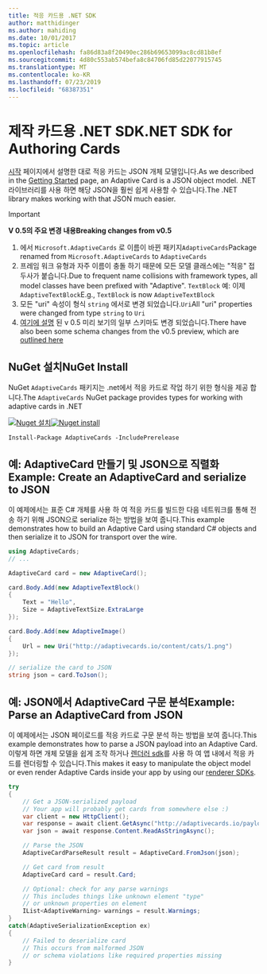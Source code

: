 ```yaml
---
title: 적응 카드용 .NET SDK
author: matthidinger
ms.author: mahiding
ms.date: 10/01/2017
ms.topic: article
ms.openlocfilehash: fa86d83a8f20490ec286b69653099ac8cd81b8ef
ms.sourcegitcommit: 4d80c553ab574befa8c84706fd85d22077915745
ms.translationtype: MT
ms.contentlocale: ko-KR
ms.lasthandoff: 07/23/2019
ms.locfileid: "68387351"
---
```

# <a name="net-sdk-for-authoring-cards"></a><span data-ttu-id="1cb2a-102">제작 카드용 .NET SDK</span><span class="sxs-lookup"><span data-stu-id="1cb2a-102">.NET SDK for Authoring Cards</span></span>

<span data-ttu-id="1cb2a-103">[시작](../../authoring-cards/getting-started.md) 페이지에서 설명한 대로 적응 카드는 JSON 개체 모델입니다.</span><span class="sxs-lookup"><span data-stu-id="1cb2a-103">As we described in the [Getting Started](../../authoring-cards/getting-started.md) page, an Adaptive Card is a JSON object model.</span></span> <span data-ttu-id="1cb2a-104">.NET 라이브러리를 사용 하면 해당 JSON을 훨씬 쉽게 사용할 수 있습니다.</span><span class="sxs-lookup"><span data-stu-id="1cb2a-104">The .NET library makes working with that JSON much easier.</span></span>

> [!IMPORTANT]
> <span data-ttu-id="1cb2a-105">**V 0.5의 주요 변경 내용**</span><span class="sxs-lookup"><span data-stu-id="1cb2a-105">**Breaking changes from v0.5**</span></span>
> 
> 1. <span data-ttu-id="1cb2a-106">에서 `Microsoft.AdaptiveCards` 로 이름이 바뀐 패키지`AdaptiveCards`</span><span class="sxs-lookup"><span data-stu-id="1cb2a-106">Package renamed from `Microsoft.AdaptiveCards` to `AdaptiveCards`</span></span>
> 1. <span data-ttu-id="1cb2a-107">프레임 워크 유형과 자주 이름이 충돌 하기 때문에 모든 모델 클래스에는 "적응" 접두사가 붙습니다.</span><span class="sxs-lookup"><span data-stu-id="1cb2a-107">Due to frequent name collisions with framework types, all model classes have been prefixed with "Adaptive".</span></span> <span data-ttu-id="1cb2a-108">`TextBlock` 예: 이제`AdaptiveTextBlock`</span><span class="sxs-lookup"><span data-stu-id="1cb2a-108">E.g., `TextBlock` is now `AdaptiveTextBlock`</span></span>
> 1. <span data-ttu-id="1cb2a-109">모든 "uri" 속성이 형식 `string` 에서로 변경 되었습니다.`Uri`</span><span class="sxs-lookup"><span data-stu-id="1cb2a-109">All "uri" properties were changed from type `string` to `Uri`</span></span>
> 1. <span data-ttu-id="1cb2a-110">[여기에 설명](https://github.com/Microsoft/AdaptiveCards/pull/633) 된 v 0.5 미리 보기의 일부 스키마도 변경 되었습니다.</span><span class="sxs-lookup"><span data-stu-id="1cb2a-110">There have also been some schema changes from the v0.5 preview, which are [outlined here](https://github.com/Microsoft/AdaptiveCards/pull/633)</span></span>


## <a name="nuget-install"></a><span data-ttu-id="1cb2a-111">NuGet 설치</span><span class="sxs-lookup"><span data-stu-id="1cb2a-111">NuGet Install</span></span>
<span data-ttu-id="1cb2a-112">NuGet `AdaptiveCards` 패키지는 .net에서 적응 카드로 작업 하기 위한 형식을 제공 합니다.</span><span class="sxs-lookup"><span data-stu-id="1cb2a-112">The `AdaptiveCards` NuGet package provides types for working with adaptive cards in .NET</span></span>

<span data-ttu-id="1cb2a-113">[![Nuget 설치](https://img.shields.io/nuget/vpre/AdaptiveCards.svg)](https://www.nuget.org/packages/AdaptiveCards)</span><span class="sxs-lookup"><span data-stu-id="1cb2a-113">[![Nuget install](https://img.shields.io/nuget/vpre/AdaptiveCards.svg)](https://www.nuget.org/packages/AdaptiveCards)</span></span>

```console
Install-Package AdaptiveCards -IncludePrerelease
```

## <a name="example-create-an-adaptivecard-and-serialize-to-json"></a><span data-ttu-id="1cb2a-114">예: AdaptiveCard 만들기 및 JSON으로 직렬화</span><span class="sxs-lookup"><span data-stu-id="1cb2a-114">Example: Create an AdaptiveCard and serialize to JSON</span></span>

<span data-ttu-id="1cb2a-115">이 예제에서는 표준 C# 개체를 사용 하 여 적응 카드를 빌드한 다음 네트워크를 통해 전송 하기 위해 JSON으로 serialize 하는 방법을 보여 줍니다.</span><span class="sxs-lookup"><span data-stu-id="1cb2a-115">This example demonstrates how to build an Adaptive Card using standard C# objects and then serialize it to JSON for transport over the wire.</span></span>

```csharp
using AdaptiveCards;
// ...

AdaptiveCard card = new AdaptiveCard();

card.Body.Add(new AdaptiveTextBlock() 
{
    Text = "Hello",
    Size = AdaptiveTextSize.ExtraLarge
});

card.Body.Add(new AdaptiveImage() 
{
    Url = new Uri("http://adaptivecards.io/content/cats/1.png")
});

// serialize the card to JSON
string json = card.ToJson();
```

## <a name="example-parse-an-adaptivecard-from-json"></a><span data-ttu-id="1cb2a-116">예: JSON에서 AdaptiveCard 구문 분석</span><span class="sxs-lookup"><span data-stu-id="1cb2a-116">Example: Parse an AdaptiveCard from JSON</span></span>

<span data-ttu-id="1cb2a-117">이 예제에서는 JSON 페이로드를 적응 카드로 구문 분석 하는 방법을 보여 줍니다.</span><span class="sxs-lookup"><span data-stu-id="1cb2a-117">This example demonstrates how to parse a JSON payload into an Adaptive Card.</span></span> <span data-ttu-id="1cb2a-118">이렇게 하면 개체 모델을 쉽게 조작 하거나 [렌더러 sdk](../../rendering-cards/getting-started.md)를 사용 하 여 앱 내에서 적응 카드를 렌더링할 수 있습니다.</span><span class="sxs-lookup"><span data-stu-id="1cb2a-118">This makes it easy to manipulate the object model or even render Adaptive Cards inside your app by using our [renderer SDKs](../../rendering-cards/getting-started.md).</span></span>

```csharp
try
{
    // Get a JSON-serialized payload
    // Your app will probably get cards from somewhere else :)
    var client = new HttpClient();
    var response = await client.GetAsync("http://adaptivecards.io/payloads/ActivityUpdate.json");
    var json = await response.Content.ReadAsStringAsync();

    // Parse the JSON 
    AdaptiveCardParseResult result = AdaptiveCard.FromJson(json);

    // Get card from result
    AdaptiveCard card = result.Card;

    // Optional: check for any parse warnings
    // This includes things like unknown element "type"
    // or unknown properties on element
    IList<AdaptiveWarning> warnings = result.Warnings;
}
catch(AdaptiveSerializationException ex)
{
    // Failed to deserialize card 
    // This occurs from malformed JSON
    // or schema violations like required properties missing 
}
```
